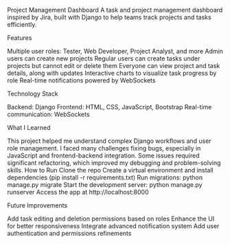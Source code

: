 Project Management Dashboard
A task and project management dashboard inspired by Jira, built with Django to help teams track projects and tasks efficiently.

Features

Multiple user roles: Tester, Web Developer, Project Analyst, and more
Admin users can create new projects
Regular users can create tasks under projects but cannot edit or delete them
Everyone can view project and task details, along with updates
Interactive charts to visualize task progress by role
Real-time notifications powered by WebSockets

Technology Stack

Backend: Django
Frontend: HTML, CSS, JavaScript, Bootstrap
Real-time communication: WebSockets

What I Learned

This project helped me understand complex Django workflows and user role management. I faced many challenges fixing bugs, especially in JavaScript and frontend-backend integration. Some issues required significant refactoring, which improved my debugging and problem-solving skills.
How to Run
Clone the repo
Create a virtual environment and install dependencies (pip install -r requirements.txt)
Run migrations: python manage.py migrate
Start the development server: python manage.py runserver
Access the app at http://localhost:8000

Future Improvements

Add task editing and deletion permissions based on roles
Enhance the UI for better responsiveness
Integrate advanced notification system
Add user authentication and permissions refinements


